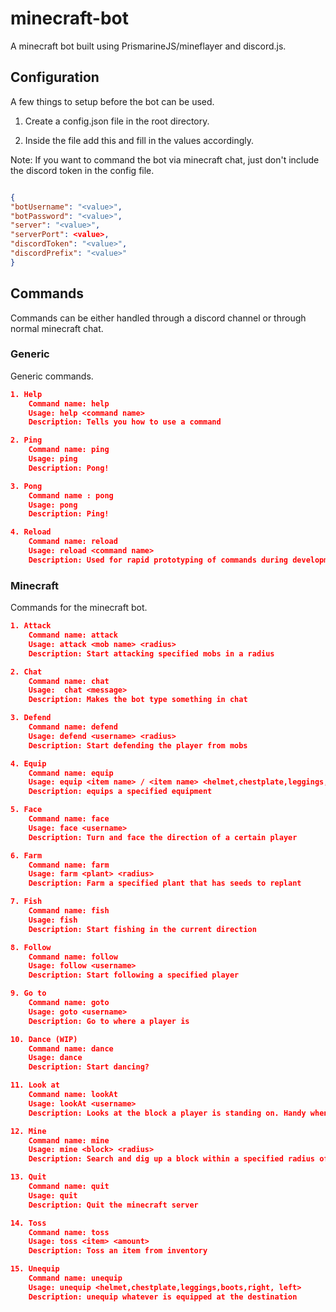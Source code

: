 # minecraft-bot

A minecraft bot built using PrismarineJS/mineflayer and discord.js.

## Configuration

A few things to setup before the bot can be used.

1. Create a config.json file in the root directory.

2. Inside the file add this and fill in the values accordingly.

Note:
    If you want to command the bot via minecraft chat, just don't include the discord token in the config file.

```json

{
"botUsername": "<value>",
"botPassword": "<value>",
"server": "<value>",
"serverPort": <value>,
"discordToken": "<value>",
"discordPrefix": "<value>"
}

```

## Commands

Commands can be either handled through a discord channel or through normal minecraft chat.

### Generic

Generic commands.

```json
1. Help 
    Command name: help
    Usage: help <command name>
    Description: Tells you how to use a command

2. Ping
    Command name: ping
    Usage: ping
    Description: Pong!

3. Pong
    Command name : pong
    Usage: pong
    Description: Ping!

4. Reload
    Command name: reload
    Usage: reload <command name>
    Description: Used for rapid prototyping of commands during development
```


### Minecraft

Commands for the minecraft bot.

```json
1. Attack
    Command name: attack
    Usage: attack <mob name> <radius>
    Description: Start attacking specified mobs in a radius

2. Chat
    Command name: chat
    Usage:  chat <message>
    Description: Makes the bot type something in chat

3. Defend
    Command name: defend
    Usage: defend <username> <radius>
    Description: Start defending the player from mobs

4. Equip
    Command name: equip
    Usage: equip <item name> / <item name> <helmet,chestplate,leggings,boots,right, left>
    Description: equips a specified equipment

5. Face
    Command name: face
    Usage: face <username>
    Description: Turn and face the direction of a certain player

6. Farm
    Command name: farm
    Usage: farm <plant> <radius>
    Description: Farm a specified plant that has seeds to replant

7. Fish
    Command name: fish
    Usage: fish
    Description: Start fishing in the current direction

8. Follow 
    Command name: follow
    Usage: follow <username>
    Description: Start following a specified player

9. Go to
    Command name: goto
    Usage: goto <username>
    Description: Go to where a player is

10. Dance (WIP)
    Command name: dance 
    Usage: dance
    Description: Start dancing?

11. Look at
    Command name: lookAt
    Usage: lookAt <username>
    Description: Looks at the block a player is standing on. Handy when you want to use the "fish" command

12. Mine
    Command name: mine
    Usage: mine <block> <radius>
    Description: Search and dig up a block within a specified radius of the bot

13. Quit
    Command name: quit
    Usage: quit
    Description: Quit the minecraft server

14. Toss 
    Command name: toss
    Usage: toss <item> <amount>
    Description: Toss an item from inventory

15. Unequip
    Command name: unequip
    Usage: unequip <helmet,chestplate,leggings,boots,right, left>
    Description: unequip whatever is equipped at the destination
```
